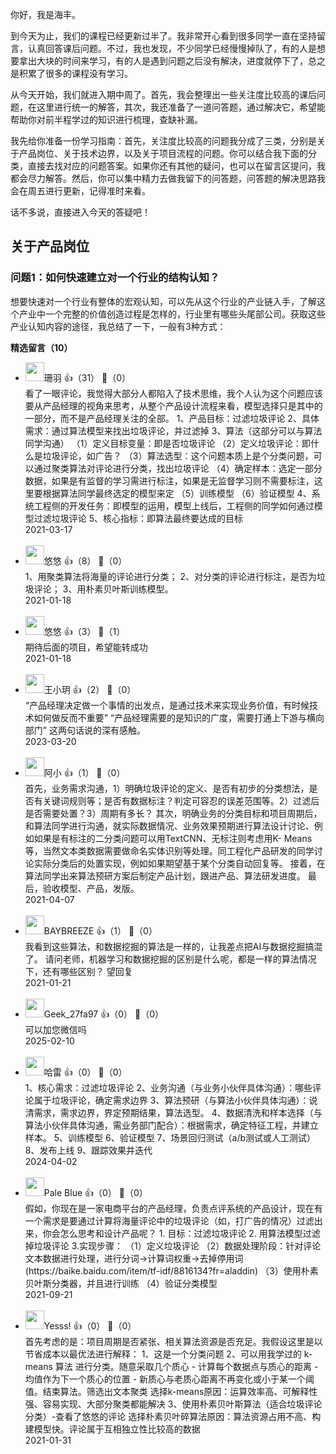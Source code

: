 你好，我是海丰。

到今天为止，我们的课程已经更新过半了。我非常开心看到很多同学一直在坚持留言，认真回答课后问题。不过，我也发现，不少同学已经慢慢掉队了，有的人是想要拿出大块的时间来学习，有的人是遇到问题之后没有解决，进度就停下了，总之是积累了很多的课程没有学习。

从今天开始，我们就进入期中周了。首先，我会整理出一些关注度比较高的课后问题，在这里进行统一的解答，其次，我还准备了一道问答题，通过解决它，希望能帮助你对前半程学过的知识进行梳理，查缺补漏。

我先给你准备一份学习指南：首先，关注度比较高的问题我分成了三类，分别是关于产品岗位、关于技术边界，以及关于项目流程的问题。你可以结合我下面的分类，直接去找对应的问题答案。如果你还有其他的疑问，也可以在留言区提问，我都会尽力解答。然后，你可以集中精力去做我留下的问答题，问答题的解决思路我会在周五进行更新，记得准时来看。

话不多说，直接进入今天的答疑吧！

## 关于产品岗位

### 问题1：如何快速建立对一个行业的结构认知？

想要快速对一个行业有整体的宏观认知，可以先从这个行业的产业链入手，了解这个产业中一个完整的价值创造过程是怎样的，行业里有哪些头尾部公司。获取这些产业认知内容的途径，我总结了一下，一般有3种方式：
<div><strong>精选留言（10）</strong></div><ul>
<li><img src="https://static001.geekbang.org/account/avatar/00/12/92/1e/67b51b3d.jpg" width="30px"><span>珊羽</span> 👍（31） 💬（0）<div>看了一眼评论，我觉得大部分人都陷入了技术思维，我个人认为这个问题应该要从产品经理的视角来思考，从整个产品设计流程来看，模型选择只是其中的一部分，而不是产品经理关注的全部。
1、产品目标：过滤垃圾评论
2、具体需求：通过算法模型来找出垃圾评论，并过滤掉
3、算法（这部分可以与算法同学沟通）
（1）定义目标变量：即是否垃圾评论
（2）定义垃圾评论：即什么是垃圾评论，如广告？
（3）算法选型：这个问题本质上是个分类问题，可以通过聚类算法对评论进行分类，找出垃圾评论
（4）确定样本：选定一部分数据，如果是有监督的学习需进行标注，如果是无监督学习则不需要标注，这里要根据算法同学最终选定的模型来定
（5）训练模型
（6）验证模型
4、系统工程侧的开发任务：即模型的运用，模型上线后，工程侧的同学如何通过模型过滤垃圾评论
5、核心指标：即算法最终要达成的目标
</div>2021-03-17</li><br/><li><img src="https://static001.geekbang.org/account/avatar/00/17/e5/02/ffc27f1b.jpg" width="30px"><span>悠悠</span> 👍（8） 💬（0）<div>1、用聚类算法将海量的评论进行分类；
2、对分类的评论进行标注，是否为垃圾评论；
3、用朴素贝叶斯训练模型。</div>2021-01-18</li><br/><li><img src="https://static001.geekbang.org/account/avatar/00/17/e5/02/ffc27f1b.jpg" width="30px"><span>悠悠</span> 👍（3） 💬（1）<div>期待后面的项目，希望能转成功</div>2021-01-18</li><br/><li><img src="https://static001.geekbang.org/account/avatar/00/25/57/38/db157edd.jpg" width="30px"><span>王小玥</span> 👍（2） 💬（0）<div>“产品经理决定做一个事情的出发点，是通过技术来实现业务价值，有时候技术如何做反而不重要”
“产品经理需要的是知识的广度，需要打通上下游与横向部门”
这两句话说的深有感触。</div>2023-03-20</li><br/><li><img src="https://static001.geekbang.org/account/avatar/00/10/2e/ab/aba4fe66.jpg" width="30px"><span>阿小</span> 👍（1） 💬（0）<div>首先，业务需求沟通，1）明确垃圾评论的定义、是否有初步的分类想法，是否有关键词规则等；是否有数据标注？判定可容忍的误差范围等。2）过滤后是否需要处置？3）周期有多长？
其次，明确业务的分类目标和项目周期后，和算法同学进行沟通，就实际数据情况、业务效果预期进行算法设计讨论、例如如果是有标注的二分类问题可以用TextCNN、无标注则考虑用K- Means等，当然文本类数据需要做命名实体识别等处理。同工程化产品研发的同学讨论实际分类后的处置实现，例如如果期望基于某个分类自动回复等。
接着，在算法同学出来算法预研方案后制定产品计划，跟进产品、算法研发进度。
最后，验收模型、产品，发版。</div>2021-04-07</li><br/><li><img src="https://static001.geekbang.org/account/avatar/00/24/5e/13/7159baba.jpg" width="30px"><span>BAYBREEZE</span> 👍（1） 💬（0）<div>我看到这些算法，和数据挖掘的算法是一样的，让我差点把AI与数据挖掘搞混了。
请问老师，机器学习和数据挖掘的区别是什么呢，都是一样的算法情况下，还有哪些区别？
望回复</div>2021-01-21</li><br/><li><img src="" width="30px"><span>Geek_27fa97</span> 👍（0） 💬（0）<div>可以加您微信吗</div>2025-02-10</li><br/><li><img src="https://static001.geekbang.org/account/avatar/00/3b/0d/68/afce01d5.jpg" width="30px"><span>哈雷</span> 👍（0） 💬（0）<div>1、核心需求：过滤垃圾评论
2、业务沟通（与业务小伙伴具体沟通）：哪些评论属于垃圾评论，确定需求边界
3、算法预研（与算法小伙伴具体沟通）：说清需求，需求边界，界定预期结果，算法选型。
4、数据清洗和样本选择（与算法小伙伴具体沟通，需业务部门配合）：根据需求，确定特征工程，并建立样本。
5、训练模型
6、验证模型
7、场景回归测试（a&#47;b测试或人工测试）
8、发布上线
9、跟踪效果并迭代</div>2024-04-02</li><br/><li><img src="https://static001.geekbang.org/account/avatar/00/1e/76/17/f931f7ba.jpg" width="30px"><span>Pale Blue</span> 👍（0） 💬（0）<div>假如，你现在是一家电商平台的产品经理，负责点评系统的产品设计，现在有一个需求是要通过计算将海量评论中的垃圾评论（如，打广告的情况）过滤出来，你会怎么思考和设计产品呢？
1. 目标：过滤垃圾评论
2. 用算法模型过滤掉垃圾评论
3.实现步骤：
   （1）定义垃圾评论
   （2）数据处理阶段：针对评论文本数据进行处理，进行分词-&gt;计算词权重-&gt;去掉停用词(https:&#47;&#47;baike.baidu.com&#47;item&#47;tf-idf&#47;8816134?fr=aladdin)
   （3）使用朴素贝叶斯分类器，并且进行训练
   （4）验证分类模型</div>2021-09-21</li><br/><li><img src="https://static001.geekbang.org/account/avatar/00/24/28/5f/3f40169c.jpg" width="30px"><span>Yesss!</span> 👍（0） 💬（0）<div>首先考虑的是：项目周期是否紧张、相关算法资源是否充足。我假设这里是以节省成本以最优法进行解释：
1、这是一个分类问题
2、可以用我学过的 k-means 算法 进行分类。随意采取几个质心 - 计算每个数据点与质心的距离 -均值作为下一个质心的位置 - 新质心与老质心距离不再变化或小于某一个阈值。结束算法。筛选出文本聚类
选择k-means原因：运算效率高、可解释性强、容易实现、大部分聚类都能解决
3、使用朴素贝叶斯算法（适合垃圾评论分类）-查看了悠悠的评论
选择朴素贝叶碎算法原因：算法资源占用不高、构建模型快。评论属于互相独立性比较高的数据</div>2021-01-31</li><br/>
</ul>